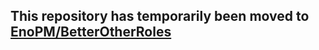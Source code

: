 ## This repository has temporarily been moved to [EnoPM/BetterOtherRoles](https://github.com/EnoPM/BetterOtherRoles)
